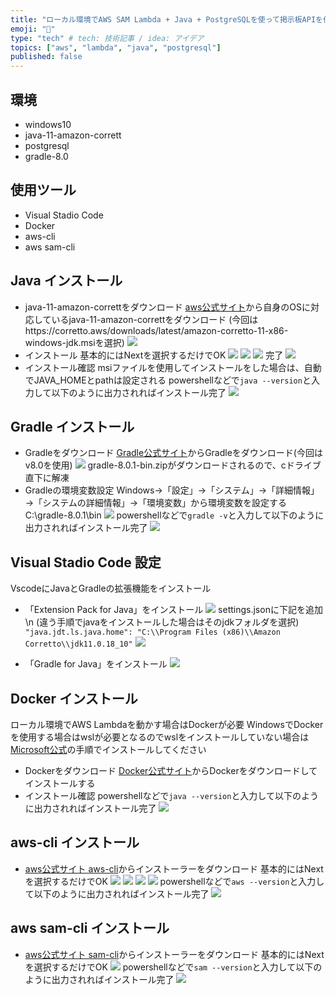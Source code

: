```yaml
---
title: "ローカル環境でAWS SAM Lambda + Java + PostgreSQLを使って掲示板APIを作る ~準備編~"
emoji: "🔧"
type: "tech" # tech: 技術記事 / idea: アイデア
topics: ["aws", "lambda", "java", "postgresql"]
published: false
---
```

## 環境
* windows10
* java-11-amazon-corrett
* postgresql
* gradle-8.0

## 使用ツール 
* Visual Stadio Code
* Docker
* aws-cli
* aws sam-cli

## Java インストール
* java-11-amazon-correttをダウンロード
[aws公式サイト](https://docs.aws.amazon.com/corretto/latest/corretto-11-ug/downloads-list.html)から自身のOSに対応しているjava-11-amazon-correttをダウンロード
(今回はhttps://corretto.aws/downloads/latest/amazon-corretto-11-x86-windows-jdk.msiを選択)
![](/images/aws-lambda-java-1/java-11-download.png)
* インストール
基本的にはNextを選択するだけでOK
![](/images/aws-lambda-java-1/java-11-install1.png)
![](/images/aws-lambda-java-1/java-11-install2.png)
![](/images/aws-lambda-java-1/java-11-install3.png)
完了
![](/images/aws-lambda-java-1/java-11-install4.png)
* インストール確認
msiファイルを使用してインストールをした場合は、自動でJAVA_HOMEとpathは設定される
powershellなどで`java --version`と入力して以下のように出力されればインストール完了
![](/images/aws-lambda-java-1/java-11-install5.png)

## Gradle インストール
* Gradleをダウンロード
[Gradle公式サイト](https://gradle.org/releases/)からGradleをダウンロード(今回はv8.0を使用)
![](/images/aws-lambda-java-1/gradle-install.png)
gradle-8.0.1-bin.zipがダウンロードされるので、cドライブ直下に解凍
* Gradleの環境変数設定
Windows→「設定」→「システム」→「詳細情報」→「システムの詳細情報」→「環境変数」から環境変数を設定する
C:\gradle-8.0.1\bin
![](/images/aws-lambda-java-1/gradle-install2.png)
powershellなどで`gradle -v`と入力して以下のように出力されればインストール完了
![](/images/aws-lambda-java-1/gradle-install3.png)

## Visual Stadio Code 設定
VscodeにJavaとGradleの拡張機能をインストール
* 「Extension Pack for Java」をインストール
![](/images/aws-lambda-java-1/vscode-setting1.png)
settings.jsonに下記を追加\n
(違う手順でjavaをインストールした場合はそのjdkフォルダを選択)
```"java.jdt.ls.java.home": "C:\\Program Files (x86)\\Amazon Corretto\\jdk11.0.18_10"```
![](/images/aws-lambda-java-1/vscode-setting3.png)

* 「Gradle for Java」をインストール
![](/images/aws-lambda-java-1/vscode-setting2.png)

## Docker インストール
ローカル環境でAWS Lambdaを動かす場合はDockerが必要
WindowsでDockerを使用する場合はwslが必要となるのでwslをインストールしていない場合は[Microsoft公式](https://learn.microsoft.com/ja-jp/windows/wsl/install)の手順でインストールしてください
* Dockerをダウンロード
[Docker公式サイト](https://www.docker.com/)からDockerをダウンロードしてインストールする
* インストール確認
powershellなどで`java --version`と入力して以下のように出力されればインストール完了
![](/images/aws-lambda-java-1/java-11-install5.png)

## aws-cli インストール
* [aws公式サイト aws-cli](https://docs.aws.amazon.com/ja_jp/cli/latest/userguide/getting-started-install.html)からインストーラーをダウンロード
基本的にはNextを選択するだけでOK
![](/images/aws-lambda-java-1/aws-cli-install1.png)
![](/images/aws-lambda-java-1/aws-cli-install2.png)
![](/images/aws-lambda-java-1/aws-cli-install3.png)
![](/images/aws-lambda-java-1/aws-cli-install4.png)
powershellなどで`aws --version`と入力して以下のように出力されればインストール完了
![](/images/aws-lambda-java-1/aws-cli-install5.png)

## aws sam-cli インストール
* [aws公式サイト sam-cli](https://docs.aws.amazon.com/ja_jp/serverless-application-model/latest/developerguide/install-sam-cli.html)からインストーラーをダウンロード
基本的にはNextを選択するだけでOK
![](/images/aws-lambda-java-1/sam-cli-install1.png)
powershellなどで`sam --version`と入力して以下のように出力されればインストール完了
![](/images/aws-lambda-java-1/sam-cli-install5.png)